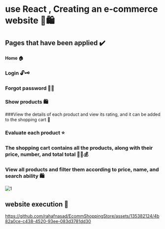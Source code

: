 # use React , Creating an e-commerce website ​🛒​🛍️
## Pages that have been applied ✔️
#### Home  🏠
### Login 🔓🗝️
### Forgot password  👀🔐
### Show products 🛍️ 
###View the details of each product and view its rating, and it can be added to the shopping cart 📃
### Evaluate each product ⭐
### The shopping cart contains all the products, along with their price, number, and total total 🛒💸💰
### View all products and filter them according to price, name, and search ability 🛍️
![1](https://github.com/rahafnasad/EcommShoppingStore/assets/135382124/b1ffbd21-1aa6-40b3-8609-5fb35ca4d6b1)
## website execution 👀​



https://github.com/rahafnasad/EcommShoppingStore/assets/135382124/4b82a0ce-c438-4520-93ee-083d3781dd30




